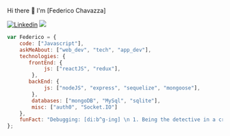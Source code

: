 Hi there 👋 I'm [Federico Chavazza]

[![Linkedin](https://img.shields.io/badge/-LinkedIn-222222?style=flat-square&logo=Linkedin&logoColor=white&link=https://www.linkedin.com/in/federico-chavazza/)](https://www.linkedin.com/in/fabrizio-tessaro/)
[![](https://img.shields.io/badge/Gmail-fchavazza@gmail.com-red)](https://mail.google.com/mail/u/0/?tab=km#inbox)

```js 
var Federico = {
    code: ["Javascript"],
    askMeAbout: ["web_dev", "tech", "app_dev"],
    technologies: {
       frontEnd: {
            js: ["reactJS", "redux"],
        },
       backEnd: {
            js: ["nodeJS", "express", "sequelize", "mongoose"],
        },
        databases: ["mongoDB", "MySql", "sqlite"],
        misc: ["auth0", "Socket.IO"]
    },
    funFact: "Debugging: [di:b^g-ing] \n 1. Being the detective in a crime movie where you are also the murderer"
};


 
```
